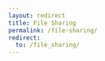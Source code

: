 ```yaml
---
layout: redirect
title: File Sharing
permalink: /file-sharing/
redirect:
  to: /file_sharing/
---
```

